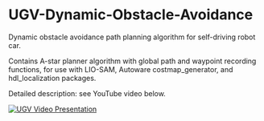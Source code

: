 # UGV-Dynamic-Obstacle-Avoidance
Dynamic obstacle avoidance path planning algorithm for self-driving robot car.

Contains A-star planner algorithm with global path and waypoint recording functions, for use with LIO-SAM, Autoware costmap_generator, and hdl_localization packages.

Detailed description: see YouTube video below.


[![UGV Video Presentation](https://img.youtube.com/vi/DBYsJZXEsvk/maxresdefault.jpg)](https://www.youtube.com/watch?v=DBYsJZXEsvk&ab_channel=CinaArjmand)
